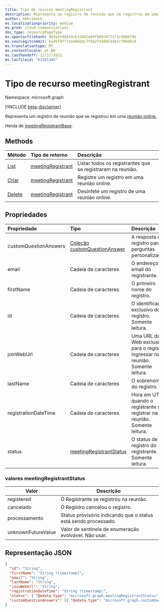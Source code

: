 ```yaml
---
title: Tipo de recurso meetingRegistrant
description: Representa um registro de reunião que se registrou em uma reunião online.
author: mkhribech
ms.localizationpriority: medium
ms.prod: cloud-communications
doc_type: resourcePageType
ms.openlocfilehash: 9d3a55ddd14cb33b02a69fb09c0721f3c9986fdb
ms.sourcegitcommit: ba46f9f77d1e0eb9c7f5b2f4366534bfcf99d9c0
ms.translationtype: MT
ms.contentlocale: pt-BR
ms.lasthandoff: 12/17/2021
ms.locfileid: "61561345"
---
```

# <a name="meetingregistrant-resource-type"></a>Tipo de recurso meetingRegistrant

Namespace: microsoft.graph

[!INCLUDE [beta-disclaimer](../../includes/beta-disclaimer.md)]

Representa um registro de reunião que se registrou em uma [reunião online.](onlinemeeting.md) 

Herda de [meetingRegistrantBase](meetingregistrantbase.md).

## <a name="methods"></a>Methods

| Método | Tipo de retorno | Descrição |
| :----- | :---------- | :---------- |
|[List](../api/meetingregistration-list-registrants.md) | [meetingRegistrant](meetingregistrant.md) | Listar todos os registrantes que se registraram na reunião. |
|[Criar](../api/meetingregistration-post-registrants.md) | [meetingRegistrant](meetingregistrant.md) | Registre um registro em uma reunião online. |
|[Delete](../api/meetingregistrant-delete.md) | [meetingRegistrant](meetingregistrant.md) | Desinfete um registro de uma reunião online. |

## <a name="properties"></a>Propriedades

| Propriedade | Tipo | Descrição |
| :------- | :--- | :---------- |
| customQuestionAnswers | [Coleção customQuestionAnswer](customQuestionAnswer.md) | A resposta do registro para perguntas personalizadas. |
| email | Cadeia de caracteres | O endereço de email do registrante. |
| firstName | Cadeia de caracteres | O primeiro nome do registro. |
| id | Cadeia de caracteres | O identificador exclusivo do registro. Somente leitura. |
| joinWebUrl | Cadeia de caracteres | Uma URL da Web exclusiva para o registro ingressar na reunião. Somente leitura. |
| lastName | Cadeia de caracteres | O sobrenome do registro. |
| registrationDateTime | Cadeia de caracteres | Hora em UTC quando o registrante se registrar na reunião. Somente leitura. |
| status | [meetingRegistrantStatus](#meetingregistrantstatus-values) | O status de registro do registrante. Somente leitura. |

### <a name="meetingregistrantstatus-values"></a>valores meetingRegistrantStatus

| Valor              | Descrição |
|--------------------|-------------|
| registered | O Registrante se registrou na reunião. |
| cancelado | O Registro cancelou o registro. |
| processamento | Status provisório indicando que o status está sendo processado. |
| unknownFutureValue | Valor de sentinela de enumeração evolvável. Não usar. |

## <a name="json-representation"></a>Representação JSON

<!-- {
  "blockType": "resource",
  "@odata.type": "microsoft.graph.meetingRegistrant"
}-->

```json
{
  "id": "String",
  "firstName": "String (timestamp)",
  "email": "String",
  "lastName": "String",
  "joinWebUrl": "String",
  "registrationDateTime": "String (timestamp)",
  "status": { "@odata.type": "microsoft.graph.meetingRegistrantStatus" },
  "customQuestionAnswers": [{ "@odata.type": "microsoft.graph.customQuestionAnswer" }]
}
```
